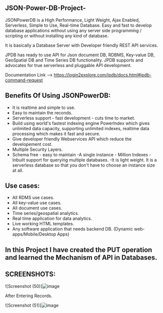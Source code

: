 ## JSON-Power-DB-Project-

JSONPowerDB is a High Performance, Light Weight, Ajax Enabled, Serverless, Simple to Use, Real-time Database. Easy and fast to develop database applications without using any server side programming / scripting or without installing any kind of database.

It is basically a Database Server with Developer friendly REST API services.

JPDB has ready to use API for Json document DB, RDBMS, Key-value DB, GeoSpatial DB and Time Series DB functionality. JPDB supports and advocates for true serverless and pluggable API development.


Documentation Link --> https://login2explore.com/jpdb/docs.html#jpdb-command-request

## Benefits Of Using JSONPowerDB:

- It is realtime and simple to use.
- Easy to maintain the reconds.
- Serverless support - fast development - cuts time to market.
- Build using world's fastest indexing engine PowerIndex which gives unlimited data capacity, supporting unlimited indexes, realtime data processing which makes it fast and secure.
- Give developer friendly Webservices API which reduce the developement cost.
- Multiple Security Layers.
- Schema free - easy to maintain
-A single instance - Million Indexes
-Inbuilt support for querying multiple databases.
-It is light weight.
It is a serverless database so that you don't have to choose an instance size at all.

## Use cases:
- All RDMS use cases.
- All key-value use cases.
- All document use cases.
- Time series/geospatial analytics.
- Real time application for data analytics.
- Live working HTML templates.
- Any software application that needs backend DB. (Dynamic web-apps/Mobile/Desktop Apps)
 
 ## In this Project I have created the PUT operation and learned the Mechanism of API in Databases.
 
 ## SCREENSHOTS:
 
 
 ![Screenshot (50)]![image](https://user-images.githubusercontent.com/118047766/201467840-b83ab179-4d45-48ae-9758-2b773b2e59f8.png)
 
 After Entering Records.
 
 ![Screenshot (51)]![image](https://user-images.githubusercontent.com/118047766/201467801-17f3a6a1-46f5-42be-b138-a8b1a4e103d9.png)
